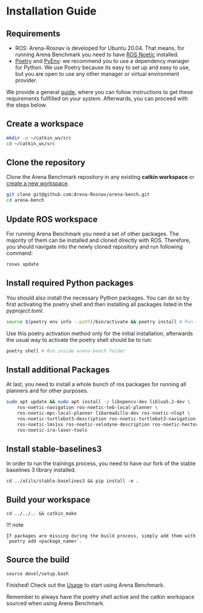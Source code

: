 # Installation Guide

## Requirements

- ROS: Arena-Rosnav is developed for Ubuntu 20.04. That means, for running Arena Benchmark you need to have [ROS Noetic](http://wiki.ros.org/noetic/Installation) installed.
- [Poetry](https://python-poetry.org/) and [PyEnv](https://github.com/pyenv/pyenv): we recommend you to use a dependency manager for Python. We use Poetry because its easy to set up and easy to use, but you are open to use any other manager or virtual environment provider.  

We provide a general [guide](requirements.md), where you can follow instructions to get these requirements fullfilled on your system. Afterwards, you can proceed with the steps below.

## Create a workspace
```bash
mkdir -p ~/catkin_ws/src
cd ~/catkin_ws/src
```

## Clone the repository

Clone the Arena Benchmark repository in any existing **catkin workspace** or [create a new workspace](http://wiki.ros.org/catkin/Tutorials/create_a_workspace).

```bash
git clone git@github.com:Arena-Rosnav/arena-bench.git
cd arena-bench
```

## Update ROS workspace

For running Arena Benchmark you need a set of other packages. The majority of them can be installed and cloned directly with ROS. Therefore, you should navigate into the newly cloned repository and run following command:

```bash
rosws update
```

## Install required Python packages

You should also install the necessary Python packages. You can do so by first activating the poetry shell and then installing all packages listed in the _pyproject.toml_.

```bash
source $(poetry env info --path)/bin/activate && poetry install # Run inside arena-bench folder
```
Use this poetry activation method only for the initial installation, afterwards the usual way to activate the poetry shell should be to run:
```bash
poetry shell # Run inside arena-bench folder
```

## Install additional Packages

At last, you need to install a whole bunch of ros packages for running all planners and for other purposes.

```bash
sudo apt update && sudo apt install -y libopencv-dev liblua5.2-dev \
    ros-noetic-navigation ros-noetic-teb-local-planner \
    ros-noetic-mpc-local-planner libarmadillo-dev ros-noetic-nlopt \
    ros-noetic-turtlebot3-description ros-noetic-turtlebot3-navigation \
    ros-noetic-lms1xx ros-noetic-velodyne-description ros-noetic-hector-gazebo \
    ros-noetic-ira-laser-tools
```

## Install stable-baselines3

In order to run the trainings process, you need to have our fork of the stable baselines 3 library installed.

```
cd ../utils/stable-baselines3 && pip install -e .
```

## Build your workspace

```
cd ../../.. && catkin_make
```

!!! note

    If packages are missing during the build process, simply add them with `poetry add <package_name>`.

## Source the build

```
source devel/setup.bash
```

Finished! Check out the [Usage](usage.md) to start using Arena Benchmark.

Remember to always have the poetry shell active and the catkin workspace sourced when using Arena Benchmark.
